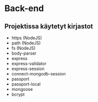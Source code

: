 # Back-end

## Projektissa käytetyt kirjastot

- https (NodeJS)
- path (NodeJS)
- fs (NodeJS)
- body-parser
- express
- express-validator
- express-session
- connect-mongodb-session
- passport
- passport-local
- mongoose
- bcrypt